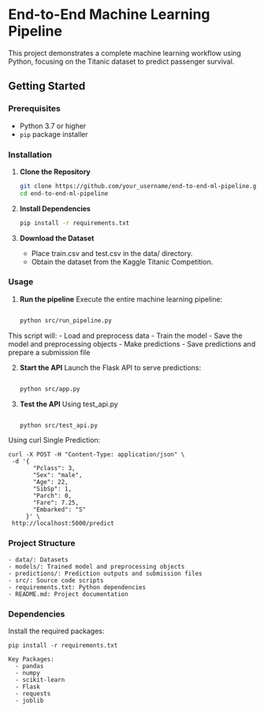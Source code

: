 # End-to-End Machine Learning Pipeline

This project demonstrates a complete machine learning workflow using Python, focusing on the Titanic dataset to predict passenger survival.

## Getting Started

### Prerequisites

- Python 3.7 or higher
- `pip` package installer

### Installation

1. **Clone the Repository**

   ```bash
   git clone https://github.com/your_username/end-to-end-ml-pipeline.git
   cd end-to-end-ml-pipeline

2. **Install Dependencies**
    ```bash
    pip install -r requirements.txt

3. **Download the Dataset**
    - Place train.csv and test.csv in the data/ directory.
    - Obtain the dataset from the Kaggle Titanic Competition.

### Usage

1. **Run the pipeline**
Execute the entire machine learning pipeline:
    ```bash

    python src/run_pipeline.py

This script will:
    - Load and preprocess data
    - Train the model
    - Save the model and preprocessing objects
    - Make predictions 
    - Save predictions and prepare a submission file

2. **Start the API**
Launch the Flask API to serve predictions:
    ```bash

    python src/app.py

3. **Test the API**
Using test_api.py
    ```bash

    python src/test_api.py

Using curl
Single Prediction:

    curl -X POST -H "Content-Type: application/json" \
     -d '{
           "Pclass": 3,
           "Sex": "male",
           "Age": 22,
           "SibSp": 1,
           "Parch": 0,
           "Fare": 7.25,
           "Embarked": "S"
         }' \
     http://localhost:5000/predict

### Project Structure
    - data/: Datasets
    - models/: Trained model and preprocessing objects
    - predictions/: Prediction outputs and submission files
    - src/: Source code scripts
    - requirements.txt: Python dependencies
    - README.md: Project documentation

### Dependencies
Install the required packages:

    pip install -r requirements.txt

    Key Packages:
      - pandas
      - numpy
      - scikit-learn
      - Flask
      - requests
      - joblib
       
